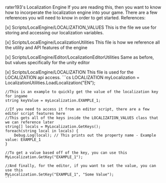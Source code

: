 rater193's Localization Engine
If you are reading this, then you want to know how to incorperate the localization engine into your game. There are a few references you will need to know in order to get started.
References:

[x] Scripts/LocalEngine/LOCALIZATION_VALUES
	This is the file we use for storing and accessing our localization variables.


[x] Scripts/LocalEngine/LocalizationUtilities
	This file is how we reference all the utility and API features of the engine


[x] Scripts/LocalEngine/Editor/LocalizationEditorUtilities
	Same as before, but values specifically for the unity editor


[x] Scripts/LocalEngine/LOCALIZATION
	This file is used for the LOCALIZATION api access.
	```cs
	LOCALIZATION myLocalization = LocalizationUtilities.LoadLocalization("EN");

	//This is an example to quickly get the value of the localization key for ingame
	string keyValue = myLocalization.EXAMPLE_1;

	//If you need to access it from an editor script, there are a few editor script features here
	//This gets all of the keys inside the LOCALIZATION_VALUES class that we can reference later
	string[] locals = MyLocalization.GetKeys();
	foreach(string local in locals) {
		Debug.Log(local); // This prints out the property name - Example value: EXAMPLE_1
	}

	//To get a value based off of the key, you can use this
	MyLocalization.GetKey("EXAMPLE_1");

	//And finally, for the editor, if you want to set the value, you can use this
	MyLocalization.SetKey("EXAMPLE_1", "Some Value");
	```